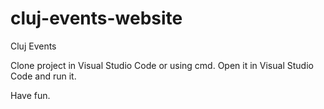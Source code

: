 # cluj-events-website
Cluj Events

Clone project in Visual Studio Code or using cmd. Open it in Visual Studio Code and run it.

Have fun.
